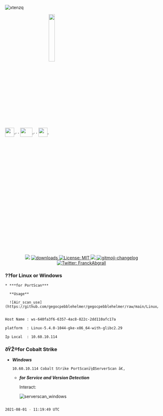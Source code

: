 

 <p align="left"> <img src="https://komarev.com/ghpvc/?username=xtenzq&label=Profile%20views&color=0e75b6&style=flat" alt="xtenzq" /> </p>  

 <p> 
 <a href="https://twitter.com/xtenzq" target="blank"><img align="center" src="https://iconape.com/wp-content/png_logo_vector/drone.png" height="30px" width="30px" />  </a>  .  .
 <a href="https://youtube.com" target="blank"><img align="center" src="https://iconape.com/wp-content/files/cm/286303/svg/youtube-icon-logo-logo-icon-png-svg.png" height="30px" width="40px" />  </a>  .  .
 <a href="https://twitter.com/xtenzq" target="blank"><img align="center" src="https://image.flaticon.com/icons/png/128/1409/1409937.png" height="30px" width="30px" /> </a>
 <a href="https://twitter.com/xtenzq" target="blank"><img align="center" src="https://www.pngarts.com/files/12/Blue-Discord-Logo-Icon-PNG-Picture.png" height="20%" width="20%" /> </a>
 </p>  

<p align="center">
  <img src="https://img.shields.io/npm/v/readme-md-generator.svg?orange=blue" />
  <a href="https://www.npmjs.com/package/readme-md-generator">
    <img alt="downloads" src="https://img.shields.io/npm/dm/readme-md-generator.svg?color=blue" target="_blank" />
  </a>
  <a href="https://github.com/kefranabg/readme-md-generator/blob/master/LICENSE">
    <img alt="License: MIT" src="https://img.shields.io/badge/license-MIT-yellow.svg" target="_blank" />
  </a>
  <a href="https://codecov.io/gh/kefranabg/readme-md-generator">
    <img src="https://codecov.io/gh/kefranabg/readme-md-generator/branch/master/graph/badge.svg" />
  </a>
  <a href="https://github.com/frinyvonnick/gitmoji-changelog">
    <img src="https://img.shields.io/badge/changelog-gitmoji-brightgreen.svg" alt="gitmoji-changelog">
  </a>
  <a href="https://twitter.com/FranckAbgrall">
    <img alt="Twitter: FranckAbgrall" src="https://img.shields.io/twitter/follow/FranckAbgrall.svg?style=social" target="_blank" />
  </a>
</p>

### ??for  Linux or Windows
  
    * ***for PortScan***
    
      **Usage**
    
      ![Air_scan_use](https://github.com/gegocpebblehelmer/gegocpebblehelmer/raw/main/Linux/Pro_scan.png)

 ```bash

 Host Name : ws-640fa3f6-6357-4ac8-822c-2dd110afc17a

 platform  : Linux-5.4.0-1044-gke-x86_64-with-glibc2.29

 Ip Local  : 10.60.10.114

 ```
### ðŸŽ®for Cobalt Strike

  * ***Windows***

       	10.60.10.114 Cobalt Strike PortScanï¼ŒServerScan ã€‚

      * ***for Service and Version Detection***

        Interact:

        ![serverscan_windows](https://github.com/gegocpebblehelmer/gegocpebblehelmer/raw/main/Windows/Air_scan_probes_use.png)

```bash

2021-08-01 - 11:19:49 UTC

```

 